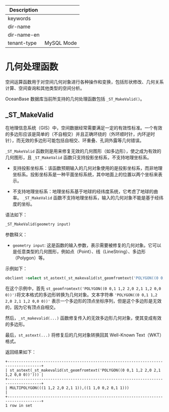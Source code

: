 | Description   |                 |
|---------------|-----------------|
| keywords      |                 |
| dir-name      |                 |
| dir-name-en   |                 |
| tenant-type   | MySQL Mode      |

# 几何处理函数

空间运算函数用于对空间几何对象进行各种操作和变换，包括形状修改、几何关系计算、空间查询和其他类型的空间分析。

OceanBase 数据库当前所支持的几何处理函数包括 `_ST_MakeValid()`。

## _ST_MakeValid

在地理信息系统（GIS）中，空间数据经常需要满足一定的有效性标准。一个有效的多边形应该是简单的（不自相交）并且正确环绕的（外环顺时针，内环逆时针），而无效的多边形可能包括自相交、环重叠、孔洞外露等几何错误。

`_ST_MakeValid` 函数则是用来修复无效的几何图形（如多边形），使之成为有效的几何图形，且 `_ST_MakeValid` 函数只支持投影坐标系，不支持地理坐标系。

- 支持投影坐标系：该函数预期输入的几何对象使用的是投影坐标系，而非地理坐标系。投影坐标系是一种平面坐标系统，其中地面上的位置以两个坐标来表示。

- 不支持地理坐标系：地理坐标系基于地球的经纬度系统，它考虑了地球的曲率。 `_ST_MakeValid` 函数不支持地理坐标系，输入的几何对象不能是基于经纬度的坐标。

语法如下：

```sql
_ST_MakeValid(geometry input)
```

参数释义：

- `geometry input`: 这是函数的输入参数，表示需要被修复的几何对象。它可以是任意类型的几何图形，例如点（Point）、线（LineString）、多边形（Polygon）等。

示例如下：

```sql
obclient >select st_astext(_st_makevalid(st_geomfromtext('POLYGON((0 0,1 1,2 2,0 2,1 1,2 0,0 0))')));
```

在这个示例中，首先 `st_geomfromtext('POLYGON((0 0,1 1,2 2,0 2,1 1,2 0,0 0))')`将文本格式的多边形转换为几何对象。文本字符串 `'POLYGON((0 0,1 1,2 2,0 2,1 1,2 0,0 0))'` 表示一个多边形的顶点坐标序列，但是这个多边形是无效的，因为它有顶点自相交。

然后，`_st_makevalid(...)` 函数修复传入的无效多边形几何对象，使其变成有效的多边形。

最后，`st_astext(...)` 将修复后的几何对象转换回其 Well-Known Text（WKT）格式。

返回结果如下：

```shell
+-------------------------------------------------------------------------------------+
| st_astext(_st_makevalid(st_geomfromtext('POLYGON((0 0,1 1,2 2,0 2,1 1,2 0,0 0))'))) |
+-------------------------------------------------------------------------------------+
| MULTIPOLYGON(((1 1,2 2,0 2,1 1)),((1 1,0 0,2 0,1 1)))                               |
+-------------------------------------------------------------------------------------+
1 row in set
```
